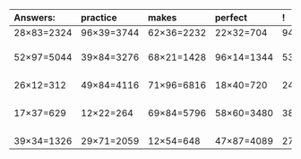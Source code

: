 | Answers: | practice | makes | perfect | ! |
| :--- | :--- | :--- | :--- | :--- |
| 28×83=2324 | 96×39=3744 | 62×36=2232 | 22×32=704 | 94×41=3854 | 
|   |   |   |   |   | 
|   |   |   |   |   | 
|   |   |   |   |   | 
| 52×97=5044 | 39×84=3276 | 68×21=1428 | 96×14=1344 | 53×45=2385 | 
|   |   |   |   |   | 
|   |   |   |   |   | 
|   |   |   |   |   | 
|   |   |   |   |   | 
| 26×12=312 | 49×84=4116 | 71×96=6816 | 18×40=720 | 24×65=1560 | 
|   |   |   |   |   | 
|   |   |   |   |   | 
|   |   |   |   |   | 
|   |   |   |   |   | 
| 17×37=629 | 12×22=264 | 69×84=5796 | 58×60=3480 | 38×99=3762 | 
|   |   |   |   |   | 
|   |   |   |   |   | 
|   |   |   |   |   | 
|   |   |   |   |   | 
| 39×34=1326 | 29×71=2059 | 12×54=648 | 47×87=4089 | 27×57=1539 | 

